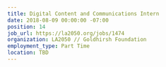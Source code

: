 ```yaml
---
title: Digital Content and Communications Intern
date: 2018-08-09 00:00:00 -07:00
position: 14
job_url: https://la2050.org/jobs/1474
organization: LA2050 // Goldhirsh Foundation
employment_type: Part Time
location: TBD
---
```


